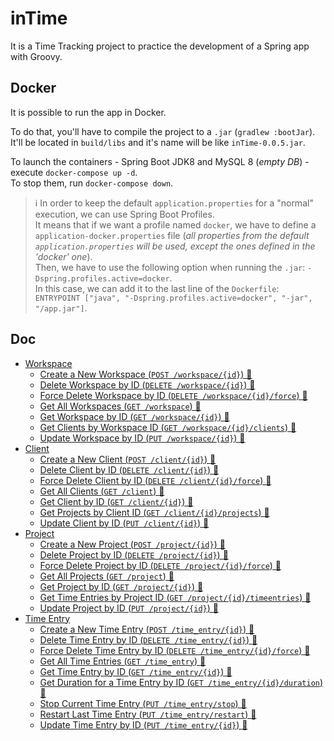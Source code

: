 # inTime
It is a Time Tracking project to practice the development of a Spring app with Groovy.

## Docker
It is possible to run the app in Docker.

To do that, you'll have to compile the project to a `.jar` (`gradlew :bootJar`).  
It'll be located in `build/libs` and it's name will be like `inTime-0.0.5.jar`.

To launch the containers - Spring Boot JDK8 and MySQL 8 (_empty DB_) - execute `docker-compose up -d`.  
To stop them, run `docker-compose down`.

> ℹ️ In order to keep the default `application.properties` for a "normal" execution, we can use Spring Boot Profiles.  
> It means that if we want a profile named `docker`, we have to define a `application-docker.properties` file 
> (_all properties from the default `application.properties` will be used, except the ones defined in the 'docker' one_).  
> Then, we have to use the following option when running the `.jar`: `-Dspring.profiles.active=docker`.  
> In this case, we can add it to the last line of the `Dockerfile`: `ENTRYPOINT ["java", "-Dspring.profiles.active=docker", "-jar", "/app.jar"]`.

## Doc
- [Workspace](docs/REST%20API%20Entities/Workspace.md)
	- [Create a New Workspace (`POST /workspace/{id}`) 🔗](docs/REST%20API%20Entities/Workspace/Create-New-Workspace.md)
	- [Delete Workspace by ID (`DELETE /workspace/{id}`) 🔗](docs/REST%20API%20Entities/Workspace/Delete-Workspace-by-ID.md)
	- [Force Delete Workspace by ID (`DELETE /workspace/{id}/force`) 🔗](docs/REST%20API%20Entities/Workspace/Force-Delete-Workspace-by-ID.md)
	- [Get All Workspaces (`GET /workspace`) 🔗](docs/REST%20API%20Entities/Workspace/Get-All-Workspaces.md)
	- [Get Workspace by ID (`GET /workspace/{id}`) 🔗](docs/REST%20API%20Entities/Workspace/Get-Workspace-by-ID.md)
	- [Get Clients by Workspace ID (`GET /workspace/{id}/clients`) 🔗](docs/REST%20API%20Entities/Workspace/Get-Clients-by-Workspace-ID.md)
	- [Update Workspace by ID (`PUT /workspace/{id}`) 🔗](docs/REST%20API%20Entities/Workspace/Update-Workspace-by-ID.md)
- [Client](docs/REST%20API%20Entities/Client.md)
	- [Create a New Client (`POST /client/{id}`) 🔗](docs/REST%20API%20Entities/Client/Create-New-Client.md)
	- [Delete Client by ID (`DELETE /client/{id}`) 🔗](docs/REST%20API%20Entities/Client/Delete-Client-by-ID.md)
	- [Force Delete Client by ID (`DELETE /client/{id}/force`) 🔗](docs/REST%20API%20Entities/Client/Force-Delete-Client-by-ID.md)
	- [Get All Clients (`GET /client`) 🔗](docs/REST%20API%20Entities/Client/Get-All-Clients.md)
	- [Get Client by ID (`GET /client/{id}`) 🔗](docs/REST%20API%20Entities/Client/Get-Client-by-ID.md)
	- [Get Projects by Client ID (`GET /client/{id}/projects`) 🔗](docs/REST%20API%20Entities/Client/Get-Projects-by-Client-ID.md)
	- [Update Client by ID (`PUT /client/{id}`) 🔗](docs/REST%20API%20Entities/Client/Update-Client-by-ID.md)
- [Project](docs/REST%20API%20Entities/Project.md)
	- [Create a New Project (`POST /project/{id}`) 🔗](docs/REST%20API%20Entities/Project/Create-New-Project.md)
	- [Delete Project by ID (`DELETE /project/{id}`) 🔗](docs/REST%20API%20Entities/Project/Delete-Project-by-ID.md)
	- [Force Delete Project by ID (`DELETE /project/{id}/force`) 🔗](docs/REST%20API%20Entities/Project/Force-Delete-Project-by-ID.md)
	- [Get All Projects (`GET /project`) 🔗](docs/REST%20API%20Entities/Project/Get-All-Projects.md)
	- [Get Project by ID (`GET /project/{id}`) 🔗](docs/REST%20API%20Entities/Project/Get-Project-by-ID.md)
	- [Get Time Entries by Project ID (`GET /project/{id}/timeentries`) 🔗](docs/REST%20API%20Entities/Project/Get-Time-Entries-by-Project-ID.md)
	- [Update Project by ID (`PUT /project/{id}`) 🔗](docs/REST%20API%20Entities/Project/Update-Project-by-ID.md)
- [Time Entry](docs/REST%20API%20Entities/Time%20Entry.md)
	- [Create a New Time Entry (`POST /time_entry/{id}`) 🔗](docs/REST%20API%20Entities/Time%20Entry/Create-New-Time-Entry.md)
	- [Delete Time Entry by ID (`DELETE /time_entry/{id}`) 🔗](docs/REST%20API%20Entities/Time%20Entry/Delete-Time-Entry-by-ID.md)
	- [Force Delete Time Entry by ID (`DELETE /time_entry/{id}/force`) 🔗](docs/REST%20API%20Entities/Time%20Entry/Force-Delete-Time-Entry-by-ID.md)
	- [Get All Time Entries (`GET /time_entry`) 🔗](docs/REST%20API%20Entities/Time%20Entry/Get-All-Time-Entries.md)
	- [Get Time Entry by ID (`GET /time_entry/{id}`) 🔗](docs/REST%20API%20Entities/Time%20Entry/Get-Time-Entry-by-ID.md)
	- [Get Duration for a Time Entry by ID (`GET /time_entry/{id}/duration`) 🔗](docs/REST%20API%20Entities/Time%20Entry/Get-Duration-Time-Entry-by-ID.md)
	- [Stop Current Time Entry (`PUT /time_entry/stop`) 🔗](docs/REST%20API%20Entities/Time%20Entry/Stop-Current-Time-Entry.md)
	- [Restart Last Time Entry (`PUT /time_entry/restart`) 🔗](docs/REST%20API%20Entities/Time%20Entry/Restart-Last-Time-Entry.md)
	- [Update Time Entry by ID (`PUT /time_entry/{id}`) 🔗](docs/REST%20API%20Entities/Time%20Entry/Update-Time-Entry-by-ID.md)
